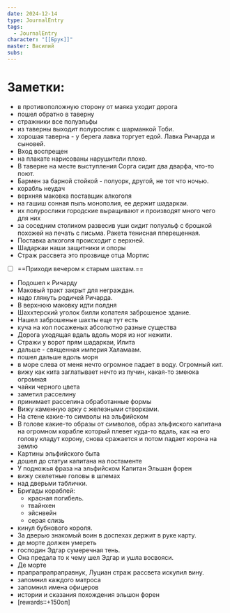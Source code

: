 ```yaml
---
date: 2024-12-14
type: JournalEntry
tags:
  - JournalEntry
character: "[[Брук]]"
master: Василий
subs:
---
```


# Заметки:
- в противоположную сторону от маяка уходит дорога
- пошел обратно в таверну
- стражники все полуэльфы
- из таверны выходит полурослик с шарманкой Тоби.
- хорошая таверна - у берега лавка торгует едой. Лавка Ричарда и сыновей.
- Вход воспрещен
- на плакате нарисованы нарушители плохо.
- В таверне на месте выступления Сорга сидит два дварфа, что-то поют.
- Бармен за барной стойкой - полуорк, другой, не тот что ночью.
- корабль неудач
- верхняя маковка поставщик алкоголя
- на гашиш сонная пыль монополия, ее держит шадаркаи.
- их полурослики городские выращивают и производят много чего для них
- за соседним столиком развесив уши сидит полуэльф с брошкой похожей на печать с письма. Ракета тенисная пперещенная.
- Поставка алкоголя происходит с верхней.
- Шадаркаи наши защитники и опоры
- Страж рассвета это прозвище отца Мортис
- [ ] ==Приходи вечером к старым шахтам.==
- Подошел к Ричарду
- Маковый тракт закрыт для неграждан.
- надо глянуть родичей Ричарда.
- В верхнюю маковку идти полдня
- Шаххтерский уголок билли копателя заброшеное здание.
- Нашел заброшеные шахты еще тут есть
- куча на кол посаженых абсолютно разные существа
- Дорога уходящая вдаль вдоль моря из ног нежити.
- Стражи у ворот прям шадаркаи, Илита
- дальше - священная империя Халамаам.
- пошел дальше вдоль моря
- в море слева от меня нечто огромное падает в воду. Огромный кит.
- вижу как кита заглатывает нечто из пучин, какая-то змеюка огромная
- чайки черного цвета
- заметил расселину
- принимает расселина обработанные формы
- Вижу каменную арку с железными створками.
- На стене какие-то символы на эльфийском
- В голове какие-то образы от символов, образ эльфиского капитана на огромном корабле который плевет куда-то вдаль, как на его голову кладут корону, снова сражается и потом падает корона на землю
- Картины эльфийского быта
- дошел до статуи капитана на постаменте
- У подножья фраза на эльфийском Капитан Эльшан форен
- вижу скелетные головы в шлемах
- над дверьми таблички.
- Бригады кораблей:
	- красная погибель.
	- твайнхен
	- эйснвейн 
	- серая слизь
- кинул бубнового короля.
- За дверью знакомый воин в доспехах держит в руке карту.
- де морте должен умереть
- господин Эдгар сумеречная тень.
- Она предала то к чему шел Эдгар и ушла восвояси.
- Де морте
- прапрапрапраправнук, Луциан страж рассвета искупил вину.
- запомнил каждого матроса
- запомнил имена офицеров
- истории и сказания похождения эльшон форен
- [rewards::+150оп]